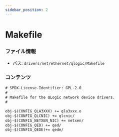 ```yaml
---
sidebar_position: 2
---
```

# Makefile

### ファイル情報

- パス: `drivers/net/ethernet/qlogic/Makefile`

### コンテンツ

```txt
# SPDX-License-Identifier: GPL-2.0
#
# Makefile for the QLogic network device drivers.
#

obj-$(CONFIG_QLA3XXX) += qla3xxx.o
obj-$(CONFIG_QLCNIC) += qlcnic/
obj-$(CONFIG_NETXEN_NIC) += netxen/
obj-$(CONFIG_QED) += qed/
obj-$(CONFIG_QEDE)+= qede/

```
